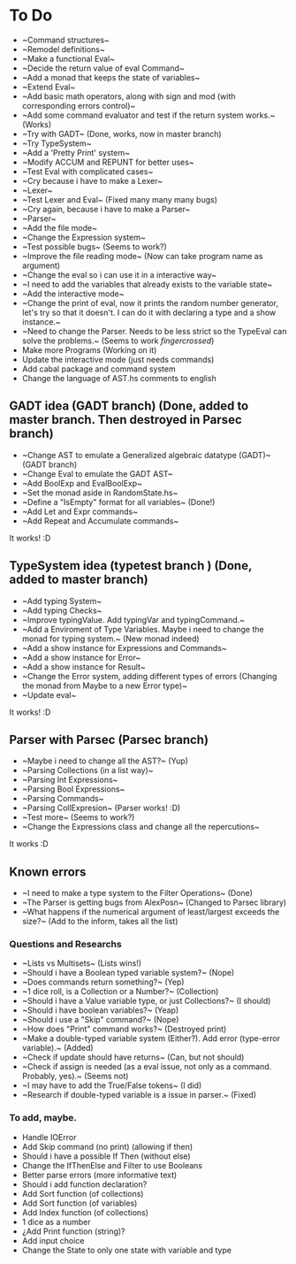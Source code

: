 # To Do

- ~Command structures~
- ~Remodel definitions~
- ~Make a functional Eval~
- ~Decide the return value of eval Command~
- ~Add a monad that keeps the state of variables~
- ~Extend Eval~
- ~Add basic math operators, along with sign and mod (with corresponding errors control)~
- ~Add some command evaluator and test if the return system works.~ (Works)
- ~Try with GADT~ (Done, works, now in master branch)
- ~Try TypeSystem~
- ~Add a 'Pretty Print' system~
- ~Modify ACCUM and REPUNT for better uses~
- ~Test Eval with complicated cases~
- ~Cry because i have to make a Lexer~
- ~Lexer~
- ~Test Lexer and Eval~ (Fixed many many many bugs)
- ~Cry again, because i have to make a Parser~
- ~Parser~ 
- ~Add the file mode~
- ~Change the Expression system~
- ~Test possible bugs~ (Seems to work?)
- ~Improve the file reading mode~ (Now can take program name as argument)
- ~Change the eval so i can use it in a interactive way~
- ~I need to add the variables that already exists to the variable state~
- ~Add the interactive mode~
- ~Change the print of eval, now it prints the random number generator, let's try so that it doesn't. I can do it with declaring a type and a show instance.~
- ~Need to change the Parser. Needs to be less strict so the TypeEval can solve the problems.~ (Seems to work *fingercrossed*)
- Make more Programs (Working on it)
- Update the interactive mode (just needs commands)
- Add cabal package and command system
- Change the language of AST.hs comments to english


## GADT idea (GADT branch) (Done, added to master branch. Then destroyed in Parsec branch)
- ~Change AST to emulate a Generalized algebraic datatype (GADT)~ (GADT branch)
- ~Change Eval to emulate the GADT AST~
- ~Add BoolExp and EvalBoolExp~
- ~Set the monad aside in RandomState.hs~
- ~Define a "IsEmpty" format for all variables~ (Done!) 
- ~Add Let and Expr commands~
- ~Add Repeat and Accumulate commands~

It works! :D


## TypeSystem idea (typetest branch ) (Done, added to master branch)

- ~Add typing System~
- ~Add typing Checks~ 
- ~Improve typingValue. Add typingVar and typingCommand.~
- ~Add a Enviroment of Type Variables. Maybe i need to change the monad for typing system.~ (New monad indeed)
- ~Add a show instance for Expressions and Commands~
- ~Add a show instance for Error~
- ~Add a show instance for Result~
- ~Change the Error system, adding different types of errors (Changing the monad from Maybe to a new Error type)~
- ~Update eval~

It works! :D


## Parser with Parsec (Parsec branch)

- ~Maybe i need to change all the AST?~ (Yup)
- ~Parsing Collections (in a list way)~ 
- ~Parsing Int Expressions~
- ~Parsing Bool Expressions~
- ~Parsing Commands~
- ~Parsing CollExpresion~ (Parser works! :D)
- ~Test more~ (Seems to work?)
- ~Change the Expressions class and change all the repercutions~

It works :D

## Known errors

- ~I need to make a type system to the Filter Operations~ (Done)
- ~The Parser is getting bugs from AlexPosn~ (Changed to Parsec library)
- ~What happens if the numerical argument of least/largest exceeds the size?~ (Add to the inform, takes all the list)

### Questions and Researchs
- ~Lists vs Multisets~ (Lists wins!)
- ~Should i have a Boolean typed variable system?~ (Nope)
- ~Does commands return something?~ (Yep)
- ~1 dice roll, is a Collection or a Number?~ (Collection)
- ~Should i have a Value variable type, or just Collections?~ (I should)
- ~Should i have boolean variables?~ (Yeap)
- ~Should i use a "Skip" command?~ (Nope)
- ~How does "Print" command works?~ (Destroyed print)
- ~Make a double-typed variable system (Either?). Add error (type-error variable).~ (Added)
- ~Check if update should have returns~ (Can, but not should)
- ~Check if assign is needed (as a eval issue, not only as a command. Probably, yes).~ (Seems not)
- ~I may have to add the True/False tokens~ (I did)
- ~Research if double-typed variable is a issue in parser.~ (Fixed)

### To add, maybe.

- Handle IOError
- Add Skip command (no print) (allowing if then)
- Should i have a possible If Then (without else)
- Change the IfThenElse and Filter to use Booleans
- Better parse errors (more informative text)
- Should i add function declaration?
- Add Sort function (of collections)
- Add Sort function (of variables)
- Add Index function (of collections)
- 1 dice as a number
- ¿Add Print function (string)?
- Add input choice
- Change the State to only one state with variable and type
